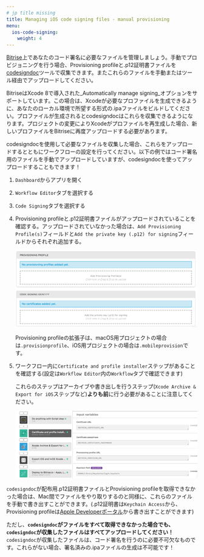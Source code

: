 ```yaml
---
# jp title missing
title: Managing iOS code signing files - manual provisioning
menu:
  ios-code-signing:
    weight: 4
---
```

[Bitrise](https://www.bitrise.io)上であなたのコード署名に必要なファイルを管理しましょう。手動でプロビジョニングを行う場合、Provisioning profileと.p12証明書ファイルを[codesigndoc](https://github.com/bitrise-tools/codesigndoc)ツールで収集できます。またこれらのファイルを手動またはツール経由でアップロードしてください。

BitriseはXcode 8で導入された_Automatically manage signing_オプションをサポートしています。この場合は、Xcodeが必要なプロファイルを生成できるように、あなたのローカル環境で所望する形式の.ipaファイルをビルドしてください。プロファイルが生成されるとcodesigndocはこれらを収集できるようになります。プロジェクトの変更によりXcodeがプロファイルを再生成した場合、新しいプロファイルをBitriseに再度アップロードする必要があります。

codesigndocを使用して必要なファイルを収集した場合、これらをアップロードするとともにワークフローの設定を行ってください。以下の例ではコード署名用のファイルを手動でアップロードしていますが、codesigndocを使ってアップロードすることもできます！

1. `Dashboard`からアプリを開く
2. `Workflow Editor`タブを選択する
3. `Code Signing`タブを選択する
4. Provisioning profileと.p12証明書ファイルがアップロードされていることを確認する。アップロードされていなかった場合は、`Add Provisioning Profile(s)`フィールドと`Add the private key (.p12) for signing`フィールドからそれぞれ追加する。

   ![Uploading certificates and Provisioning Profiles](/img/code-signing/ios-code-signing/provisioning-and-certificate-upload.png)

   Provisioning profileの拡張子は、macOS用プロジェクトの場合は`.provisionprofile`、iOS用プロジェクトの場合は`.mobileprovision`です。
5. ワークフロー内に`Certificate and profile installer`ステップがあることを確認する(設定は`Workflow Editor`内の`Workflow`タブで確認できます)

   これらのステップはアーカイブや書き出しを行うステップ(`Xcode Archive & Export for iOS`ステップなど)**よりも前**に行う必要があることに注意してください。

   ![Certificate and profile installer step in your workflow](/img/code-signing/ios-code-signing/workflow-with-cert-prof-inst.png)

`codesigndoc`が配布用.p12証明書ファイルとProvisioning profileを取得できなかった場合は、Mac間でファイルをやり取りするのと同様に、これらのファイルを手動で書き出すことができます。(.p12証明書は`Keychain Access`から、 Provisioning profileは[Apple Developerポータル](https://developer.apple.com/)から書き出すことができます)

ただし、__`codesigndoc`がファイルをすべて取得できなかった場合でも、`codesigndoc`が収集したファイルはすべてアップロードしてください！__`codesigndoc`が収集したファイルは、コード署名を行うのに必要不可欠なものです。これらがない場合、署名済みの.ipaファイルの生成は不可能です！
